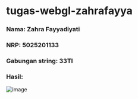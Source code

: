 ﻿# tugas-webgl-zahrafayya
 
### Nama: Zahra Fayyadiyati
### NRP: 5025201133
### Gabungan string: 33TI

### Hasil:
![image](https://user-images.githubusercontent.com/34309557/191224290-9aaf2b9f-d1dd-440c-bc15-ab664191bbaf.png)

